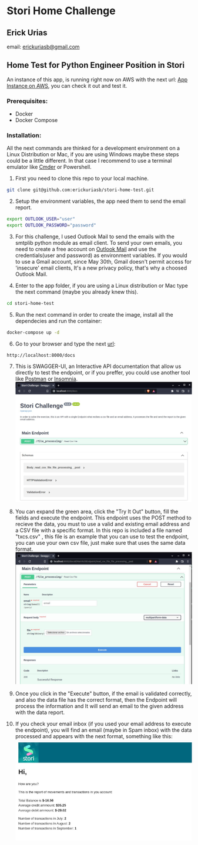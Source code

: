 # Stori Home Challenge

## Erick Urias
email: erickuriasb@gmail.com

## Home Test for Python Engineer Position in Stori
  
An instance of this app, is running right now on AWS with the next url: [App Instance on AWS](http://18.144.176.65/docs), you can check it out and test it.
  
### Prerequisites:
* Docker
* Docker Compose

### Installation:

All the next commands are thinked for a development environment on a Linux Distribution or Mac, if you are using Windows maybe these steps could be a little different. In that case I recommend to use a terminal emulator like [Cmder](https://cmder.net/) or Powershell.  

1. First you need to clone this repo to your local machine.
```bash
git clone git@github.com:erickuriasb/stori-home-test.git
```
2. Setup the environment variables, the app need them to send the email report.
```bash
export OUTLOOK_USER="user"
export OUTLOOK_PASSWORD="password"
```
3. For this challenge, I used Outlook Mail to send the emails with the smtplib python module as email client. To send your own emails, you need to create a free account on [Outlook Mail](https://outlook.office.com/mail/) and use the credentials(user and password) as environment variables. If you would to use a Gmail account, since May 30th, Gmail doesn't permit access for 'insecure' email clients, It's a new privacy policy, that's why a choosed Outlook Mail.

4. Enter to the app folder, if you are using a Linux distribution or Mac type the next command (maybe you already knew this).   
```bash
cd stori-home-test
```
5. Run the next command in order to create the image, install all the dependecies and run the container:
```bash
docker-compose up -d
```

6. Go to your browser and type the next [url](http://localhost:8000/docs):
```
http://localhost:8000/docs
```
7. This is SWAGGER-UI, an Interactive API documentation that allow us directly to test the endpoint, or if you preffer, you could use another tool like [Postman](https://www.postman.com/) or [Insomnia](https://insomnia.rest/).  
![Image1](img/1.jpg)

8. You can expand the green area, click the "Try It Out" button, fill the fields and execute the endpoint. This endpoint uses the POST method to recieve the data, you must to use a valid and existing email address and a CSV file with a specific format. In this repo is included a file named "txcs.csv" , this file is an example that you can use to test the endpoint, you can use your own csv file, just make sure that uses the same data format.  
![Image2](img/2.jpg)

9. Once you click in the "Execute" button, if the email is validated correctly, and also the data file has the correct format, then the Endpoint will process the information and It will send an email to the given address with the data report.

10. If you check your email inbox (if you used your email address to execute the endpoint), you will find an email (maybe in Spam inbox) with the data processed and appears with the next format, something like this:
![Image3](img/3.jpg)
